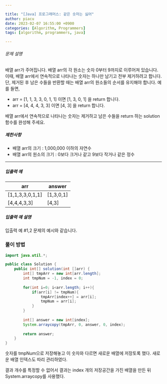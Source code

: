 ```yaml
---

title: "[Java] 프로그래머스: 같은 숫자는 싫어"
author: piacu
date: 2023-02-07 16:55:00 +0900
categories: [Algorithm, Programmers]
tags: [algorithm, programmers, java]

---
```


###### 문제 설명

배열 arr가 주어집니다. 배열 arr의 각 원소는 숫자 0부터 9까지로 이루어져 있습니다. 이때, 배열 arr에서 연속적으로 나타나는 숫자는 하나만 남기고 전부 제거하려고 합니다. 단, 제거된 후 남은 수들을 반환할 때는 배열 arr의 원소들의 순서를 유지해야 합니다. 예를 들면,

- arr = [1, 1, 3, 3, 0, 1, 1] 이면 [1, 3, 0, 1] 을 return 합니다.
- arr = [4, 4, 4, 3, 3] 이면 [4, 3] 을 return 합니다.

배열 arr에서 연속적으로 나타나는 숫자는 제거하고 남은 수들을 return 하는 solution 함수를 완성해 주세요.

##### 제한사항

- 배열 arr의 크기 : 1,000,000 이하의 자연수
- 배열 arr의 원소의 크기 : 0보다 크거나 같고 9보다 작거나 같은 정수

------

##### 입출력 예

| arr             | answer    |
| --------------- | --------- |
| [1,1,3,3,0,1,1] | [1,3,0,1] |
| [4,4,4,3,3]     | [4,3]     |

##### 입출력 예 설명

입출력 예 #1,2
문제의 예시와 같습니다.

### 풀이 방법

```java
import java.util.*;

public class Solution {
    public int[] solution(int []arr) {
        int[] tmpArr = new int[arr.length];
        int tmpNum = -1, index = 0;
        
        for(int i=0; i<arr.length; i++){
            if(arr[i] != tmpNum){
                tmpArr[index++] = arr[i];
                tmpNum = arr[i];
            }
        }
        
        int[] answer = new int[index];
        System.arraycopy(tmpArr, 0, answer, 0, index);
        
        return answer;
    }
}
```

숫자를 tmpNum으로 저장해놓고 이 숫자와 다르면 새로운 배열에 저장토록 했다. 새로운 배열 인덱스도 따리 관리하였다.



결과 개수를 특정할 수 없어서 결과는 index 개의 저장공간을 가진 배열을 만든 뒤 System.arraycopy를 사용했다.
